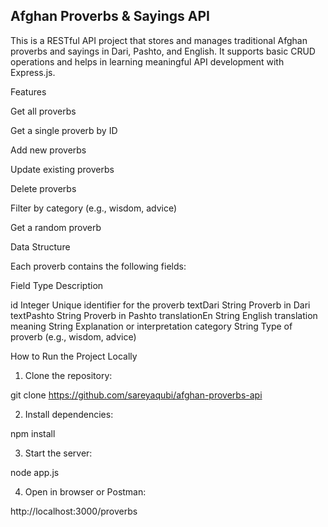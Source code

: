 ## Afghan Proverbs & Sayings API
This is a RESTful API project that stores and manages traditional Afghan proverbs and sayings in Dari, Pashto, and English. It supports basic CRUD operations and helps in learning meaningful API development with Express.js.

Features

Get all proverbs

Get a single proverb by ID

Add new proverbs

Update existing proverbs

Delete proverbs

Filter by category (e.g., wisdom, advice)

Get a random proverb


Data Structure

Each proverb contains the following fields:

Field Type Description

id Integer Unique identifier for the proverb
textDari String Proverb in Dari
textPashto String Proverb in Pashto
translationEn String English translation
meaning String Explanation or interpretation
category String Type of proverb (e.g., wisdom, advice)


How to Run the Project Locally

1. Clone the repository:

git clone https://github.com/sareyaqubi/afghan-proverbs-api


2. Install dependencies:

npm install


3. Start the server:

node app.js


4. Open in browser or Postman:

http://localhost:3000/proverbs
